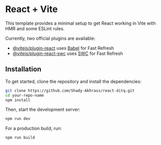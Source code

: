 # React + Vite

This template provides a minimal setup to get React working in Vite with HMR and some ESLint rules.

Currently, two official plugins are available:

- [@vitejs/plugin-react](https://github.com/vitejs/vite-plugin-react/blob/main/packages/plugin-react/README.md) uses [Babel](https://babeljs.io/) for Fast Refresh
- [@vitejs/plugin-react-swc](https://github.com/vitejs/vite-plugin-react-swc) uses [SWC](https://swc.rs/) for Fast Refresh

## Installation

To get started, clone the repository and install the dependencies:

```bash
git clone https://github.com/Shady-Akhrass/react-ditq.git
cd your-repo-name
npm install
```

Then, start the development server:

```bash
npm run dev
```

For a production build, run:

```bash
npm run build
```

